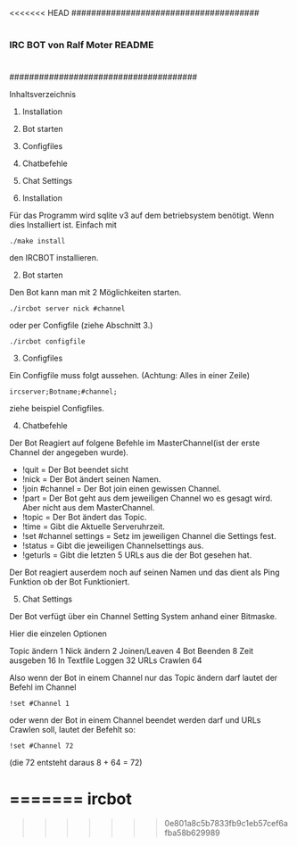<<<<<<< HEAD
######################################
#
### IRC BOT von Ralf Moter README
#
######################################


Inhaltsverzeichnis

1. Installation
2. Bot starten
3. Configfiles
4. Chatbefehle
5. Chat Settings

1. Installation

Für das Programm wird sqlite v3 auf dem betriebsystem benötigt.
Wenn dies Installiert ist. Einfach mit

	./make install

den IRCBOT installieren.

2. Bot starten

Den Bot kann man mit 2 Möglichkeiten starten.

	./ircbot server nick #channel

oder per Configfile (ziehe Abschnitt 3.)

	./ircbot configfile

3. Configfiles

Ein Configfile muss folgt aussehen.
(Achtung: Alles in einer Zeile)

	ircserver;Botname;#channel;

ziehe beispiel Configfiles.

4. Chatbefehle

Der Bot Reagiert auf folgene Befehle im MasterChannel(ist der erste 
Channel der angegeben wurde).

- !quit  			= Der Bot beendet sicht
- !nick <neuer Name>		= Der Bot ändert seinen Namen.
- !join #channel		= Der Bot join einen gewissen Channel.
- !part				= Der Bot geht aus dem jeweiligen Channel 
				  wo es gesagt wird. Aber nicht aus dem 
				  MasterChannel.
- !topic <neues Topic> 		= Der Bot ändert das Topic.
- !time				= Gibt die Aktuelle Serveruhrzeit.
- !set #channel settings	= Setz im jeweiligen Channel die Settings fest.
- !status			= Gibt die jeweiligen Channelsettings aus.
- !geturls			= Gibt die letzten 5 URLs aus die der Bot gesehen hat.

Der Bot reagiert auserdem noch auf seinen Namen und das dient als Ping 
Funktion ob der Bot Funktioniert.

5. Chat Settings

Der Bot verfügt über ein Channel Setting System anhand einer Bitmaske.

Hier die einzelen Optionen

Topic ändern 		1
Nick ändern		2
Joinen/Leaven		4
Bot Beenden		8
Zeit ausgeben		16
In Textfile Loggen	32
URLs Crawlen		64

Also wenn der Bot in einem Channel nur das Topic ändern darf 
lautet der Befehl im Channel	

	!set #Channel 1	

oder wenn der Bot in einem Channel beendet werden darf und URLs Crawlen soll, 
lautet der Befehlt so:

	!set #Channel 72

(die 72 entsteht daraus 8 + 64 = 72)



=======
ircbot
======
>>>>>>> 0e801a8c5b7833fb9c1eb57cef6afba58b629989

